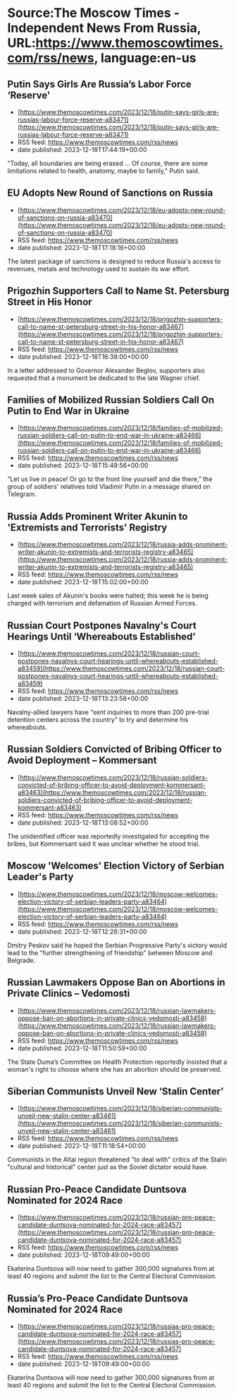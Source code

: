 # Source:The Moscow Times - Independent News From Russia, URL:https://www.themoscowtimes.com/rss/news, language:en-us

## Putin Says Girls Are Russia’s Labor Force ‘Reserve'
 - [https://www.themoscowtimes.com/2023/12/18/putin-says-girls-are-russias-labour-force-reserve-a83471](https://www.themoscowtimes.com/2023/12/18/putin-says-girls-are-russias-labour-force-reserve-a83471)
 - RSS feed: https://www.themoscowtimes.com/rss/news
 - date published: 2023-12-18T17:44:19+00:00

"Today, all boundaries are being erased ... Of course, there are some limitations related to health, anatomy, maybe to family," Putin said.

## EU Adopts New Round of Sanctions on Russia
 - [https://www.themoscowtimes.com/2023/12/18/eu-adopts-new-round-of-sanctions-on-russia-a83470](https://www.themoscowtimes.com/2023/12/18/eu-adopts-new-round-of-sanctions-on-russia-a83470)
 - RSS feed: https://www.themoscowtimes.com/rss/news
 - date published: 2023-12-18T17:18:16+00:00

The latest package of sanctions is designed to reduce Russia's access to revenues, metals and technology used to sustain its war effort.

## Prigozhin Supporters Call to Name St. Petersburg Street in His Honor
 - [https://www.themoscowtimes.com/2023/12/18/prigozhin-supporters-call-to-name-st-petersburg-street-in-his-honor-a83467](https://www.themoscowtimes.com/2023/12/18/prigozhin-supporters-call-to-name-st-petersburg-street-in-his-honor-a83467)
 - RSS feed: https://www.themoscowtimes.com/rss/news
 - date published: 2023-12-18T16:38:00+00:00

In a letter addressed to Governor Alexander Beglov, supporters also requested that a monument be dedicated to the late Wagner chief.

## Families of Mobilized Russian Soldiers Call On Putin to End War in Ukraine
 - [https://www.themoscowtimes.com/2023/12/18/families-of-mobilized-russian-soldiers-call-on-putin-to-end-war-in-ukraine-a83466](https://www.themoscowtimes.com/2023/12/18/families-of-mobilized-russian-soldiers-call-on-putin-to-end-war-in-ukraine-a83466)
 - RSS feed: https://www.themoscowtimes.com/rss/news
 - date published: 2023-12-18T15:49:56+00:00

“Let us live in peace! Or go to the front line yourself and die there,” the group of soldiers' relatives told Vladimir Putin in a message shared on Telegram.

## Russia Adds Prominent Writer Akunin to 'Extremists and Terrorists' Registry
 - [https://www.themoscowtimes.com/2023/12/18/russia-adds-prominent-writer-akunin-to-extremists-and-terrorists-registry-a83465](https://www.themoscowtimes.com/2023/12/18/russia-adds-prominent-writer-akunin-to-extremists-and-terrorists-registry-a83465)
 - RSS feed: https://www.themoscowtimes.com/rss/news
 - date published: 2023-12-18T15:02:00+00:00

Last week sales of Akunin's books were halted; this week he is being charged with terrorism and defamation of Russian Armed Forces.

## Russian Court Postpones Navalny's Court Hearings Until ‘Whereabouts Established’
 - [https://www.themoscowtimes.com/2023/12/18/russian-court-postpones-navalnys-court-hearings-until-whereabouts-established-a83459](https://www.themoscowtimes.com/2023/12/18/russian-court-postpones-navalnys-court-hearings-until-whereabouts-established-a83459)
 - RSS feed: https://www.themoscowtimes.com/rss/news
 - date published: 2023-12-18T13:23:58+00:00

Navalny-allied lawyers have “sent inquiries to more than 200 pre-trial detention centers across the country” to try and determine his whereabouts.

## Russian Soldiers Convicted of Bribing Officer to Avoid Deployment – Kommersant
 - [https://www.themoscowtimes.com/2023/12/18/russian-soldiers-convicted-of-bribing-officer-to-avoid-deployment-kommersant-a83463](https://www.themoscowtimes.com/2023/12/18/russian-soldiers-convicted-of-bribing-officer-to-avoid-deployment-kommersant-a83463)
 - RSS feed: https://www.themoscowtimes.com/rss/news
 - date published: 2023-12-18T13:08:52+00:00

The unidentified officer was reportedly investigated for accepting the bribes, but Kommersant said it was unclear whether he stood trial.

## Moscow 'Welcomes' Election Victory of Serbian Leader's Party
 - [https://www.themoscowtimes.com/2023/12/18/moscow-welcomes-election-victory-of-serbian-leaders-party-a83464](https://www.themoscowtimes.com/2023/12/18/moscow-welcomes-election-victory-of-serbian-leaders-party-a83464)
 - RSS feed: https://www.themoscowtimes.com/rss/news
 - date published: 2023-12-18T12:28:31+00:00

Dmitry Peskov said he hoped the Serbian Progressive Party's victory would lead to the "further strengthening of friendship" between Moscow and Belgrade.

## Russian Lawmakers Oppose Ban on Abortions in Private Clinics – Vedomosti
 - [https://www.themoscowtimes.com/2023/12/18/russian-lawmakers-oppose-ban-on-abortions-in-private-clinics-vedomosti-a83458](https://www.themoscowtimes.com/2023/12/18/russian-lawmakers-oppose-ban-on-abortions-in-private-clinics-vedomosti-a83458)
 - RSS feed: https://www.themoscowtimes.com/rss/news
 - date published: 2023-12-18T11:50:59+00:00

The State Duma’s Committee on Health Protection reportedly insisted that a woman's right to choose where she has an abortion should be preserved.

## Siberian Communists Unveil New ‘Stalin Center’
 - [https://www.themoscowtimes.com/2023/12/18/siberian-communists-unveil-new-stalin-center-a83461](https://www.themoscowtimes.com/2023/12/18/siberian-communists-unveil-new-stalin-center-a83461)
 - RSS feed: https://www.themoscowtimes.com/rss/news
 - date published: 2023-12-18T11:18:54+00:00

Communists in the Altai region threatened "to deal with" critics of the Stalin "cultural and historical" center just as the Soviet dictator would have.

## Russian Pro-Peace Candidate Duntsova Nominated for 2024 Race
 - [https://www.themoscowtimes.com/2023/12/18/russian-pro-peace-candidate-duntsova-nominated-for-2024-race-a83457](https://www.themoscowtimes.com/2023/12/18/russian-pro-peace-candidate-duntsova-nominated-for-2024-race-a83457)
 - RSS feed: https://www.themoscowtimes.com/rss/news
 - date published: 2023-12-18T09:49:00+00:00

Ekaterina Duntsova will now need to gather 300,000 signatures from at least 40 regions and submit the list to the Central Electoral Commission.

## Russia’s Pro-Peace Candidate Duntsova Nominated for 2024 Race
 - [https://www.themoscowtimes.com/2023/12/18/russias-pro-peace-candidate-duntsova-nominated-for-2024-race-a83457](https://www.themoscowtimes.com/2023/12/18/russias-pro-peace-candidate-duntsova-nominated-for-2024-race-a83457)
 - RSS feed: https://www.themoscowtimes.com/rss/news
 - date published: 2023-12-18T09:49:00+00:00

Ekaterina Duntsova will now need to gather 300,000 signatures from at least 40 regions and submit the list to the Central Electoral Commission.


